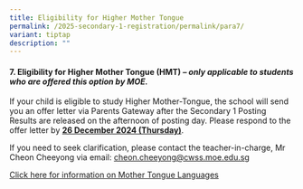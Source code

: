 ```yaml
---
title: Eligibility for Higher Mother Tongue
permalink: /2025-secondary-1-registration/permalink/para7/
variant: tiptap
description: ""
---
```

<h4>7. Eligibility for Higher Mother Tongue (HMT) <em>– only applicable to students who are offered this option by MOE.</em></h4>
<p>If your child is eligible to study Higher Mother-Tongue, the school will
send you an offer letter via Parents Gateway after the Secondary 1 Posting
Results are released on the afternoon of posting day. Please respond to
the offer letter by <strong><u>26 December 2024 (Thursday)</u></strong>.</p>
<p>If you need to seek clarification, please contact the teacher-in-charge,
Mr Cheon Cheeyong via email: <a href="mailto:cheon.cheeyong@cwss.moe.edu.sg" rel="noopener noreferrer nofollow" target="_blank">cheon.cheeyong@cwss.moe.edu.sg</a>
</p>
<p><a href="/files/2025 Sec 1 Registration/7_8_MTL_Factsheet_2024.pdf" rel="noopener nofollow" target="_blank">Click here for information on Mother Tongue Languages</a>
</p>